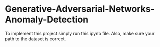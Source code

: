 # Generative-Adversarial-Networks-Anomaly-Detection
To implement this project simply run this ipynb file. Also, make sure your path to the dataset is correct.
